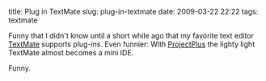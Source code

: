 title: Plug in TextMate
slug: plug-in-textmate
date: 2009-03-22 22:22
tags: textmate

Funny that I didn't know until a short while ago that my favorite text editor [TextMate](http://macromates.com/) supports plug-ins. Even funnier: With [ProjectPlus](http://ciaranwal.sh/2008/08/05/textmate-plug-in-projectplus) the lighty light TextMate almost becomes a mini IDE.

Funny.
